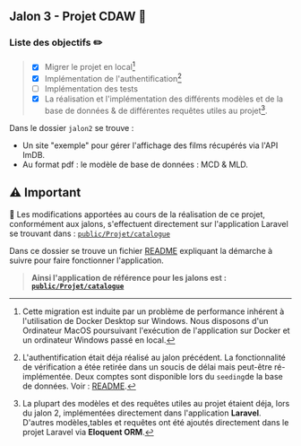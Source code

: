 ## Jalon 3 - Projet CDAW :rocket:

### Liste des objectifs :pencil2:

> - [X] Migrer le projet en local[^1]
> - [X] Implémentation de l'authentification[^2]
> - [ ] Implémentation des tests
> - [X] La réalisation et l'implémentation des différents modèles et de la base de données & de différentes requêtes utiles au projet[^3].

Dans le dossier `jalon2` se trouve : 
* Un site "exemple" pour gérer l'affichage des films récupérés via l'API ImDB.
* Au format pdf : le modèle de base de données : MCD & MLD.

[^1]: Cette migration est induite par un problème de performance inhérent à l'utilisation de Docker Desktop sur Windows. Nous disposons d'un Ordinateur MacOS poursuivant l'exécution de l'application sur Docker et un ordinateur Windows passé en local.
[^2]: L'authentification était déja réalisé au jalon précédent. La fonctionnalité de vérification a étée retirée dans un soucis de délai mais peut-être ré-implémentée. Deux comptes sont disponible lors du `seeding`de la base de données. Voir : [README](https://github.com/PierreBourdeau/UV_CDAW_Projet/tree/master/public/Projet/catalogue).
[^3]: La plupart des modèles et des requêtes utiles au projet étaient déja, lors du jalon 2, implémentées directement dans l'application **Laravel**. D'autres modèles,tables et requêtes ont été ajoutés directement dans le projet Laravel via **Eloquent ORM**. 

## :warning: Important

:pushpin: Les modifications apportées au cours de la réalisation de ce projet, conformément aux jalons, s'effectuent directement sur l'application Laravel se trouvant dans : [`public/Projet/catalogue`](https://github.com/PierreBourdeau/UV_CDAW_Projet/tree/master/public/Projet/catalogue)

Dans ce dossier se trouve un fichier [README](https://github.com/PierreBourdeau/UV_CDAW_Projet/tree/master/public/Projet/catalogue) expliquant la démarche à suivre pour faire fonctionner l'application.


> **Ainsi l'application de référence pour les jalons est : [`public/Projet/catalogue`](https://github.com/PierreBourdeau/UV_CDAW_Projet/tree/master/public/Projet/catalogue)**